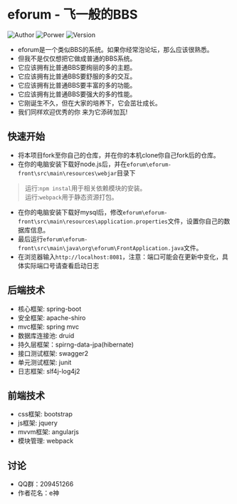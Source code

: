 eforum - 飞一般的BBS
=========================
![Author](https://img.shields.io/badge/Author-e%E7%A5%9E%7CSpring-brightgreen.svg)
![Porwer](https://img.shields.io/badge/Powered%20by-SpringBoot-red.svg)
![Version](https://img.shields.io/badge/Version-0.1-blue.svg)
* eforum是一个类似BBS的系统。如果你经常泡论坛，那么应该很熟悉。
* 但我不是仅仅想把它做成普通的BBS系统。
* 它应该拥有比普通BBS要绚丽的多的主题。
* 它应该拥有比普通BBS要舒服的多的交互。
* 它应该拥有比普通BBS要丰富的多的功能。
* 它应该拥有比普通BBS要强大的多的性能。
* 它刚诞生不久，但在大家的培养下，它会茁壮成长。
* 我们同样欢迎优秀的你 来为它添砖加瓦!

快速开始
-------------

* 将本项目fork至你自己的仓库，并在你的本机clone你自己fork后的仓库。
* 在你的电脑安装下载好node.js后，并在`eforum\eforum-front\src\main\resources\webjar`目录下
>运行:`npm instal`用于相关依赖模块的安装。   
运行:`webpack`用于静态资源打包。
* 在你的电脑安装下载好mysql后，修改`eforum\eforum-front\src\main\resources\application.properties`文件，设置你自己的数据库信息。
* 最后运行`eforum\eforum-front\src\main\java\org\eforum\FrontApplication.java`文件。
* 在浏览器输入`http://localhost:8081`，注意：端口可能会在更新中变化，具体实际端口号请查看启动日志

后端技术
-------------

* 核心框架: spring-boot
* 安全框架: apache-shiro
* mvc框架: spring mvc
* 数据库连接池: druid
* 持久层框架：spirng-data-jpa(hibernate)
* 接口测试框架: swagger2
* 单元测试框架: junit
* 日志框架: slf4j-log4j2

前端技术
-------------

* css框架: bootstrap
* js框架: jquery
* mvvm框架: angularjs
* 模块管理: webpack

讨论
-------------

* QQ群：209451266
* 作者花名：e神
